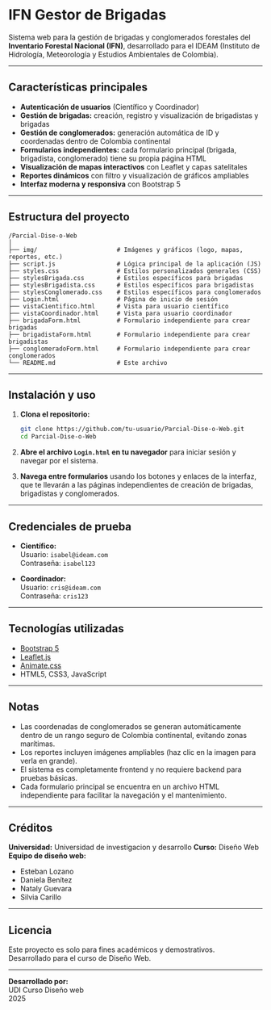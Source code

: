 # IFN Gestor de Brigadas

Sistema web para la gestión de brigadas y conglomerados forestales del **Inventario Forestal Nacional (IFN)**, desarrollado para el IDEAM (Instituto de Hidrología, Meteorología y Estudios Ambientales de Colombia).

---

## Características principales

- **Autenticación de usuarios** (Científico y Coordinador)
- **Gestión de brigadas:** creación, registro y visualización de brigadistas y brigadas
- **Gestión de conglomerados:** generación automática de ID y coordenadas dentro de Colombia continental
- **Formularios independientes:** cada formulario principal (brigada, brigadista, conglomerado) tiene su propia página HTML
- **Visualización de mapas interactivos** con Leaflet y capas satelitales
- **Reportes dinámicos** con filtro y visualización de gráficos ampliables
- **Interfaz moderna y responsiva** con Bootstrap 5

---

## Estructura del proyecto

```
/Parcial-Dise-o-Web
│
├── img/                      # Imágenes y gráficos (logo, mapas, reportes, etc.)
├── script.js                 # Lógica principal de la aplicación (JS)
├── styles.css                # Estilos personalizados generales (CSS)
├── stylesBrigada.css         # Estilos específicos para brigadas
├── stylesBrigadista.css      # Estilos específicos para brigadistas
├── stylesConglomerado.css    # Estilos específicos para conglomerados
├── Login.html                # Página de inicio de sesión
├── vistaCientifico.html      # Vista para usuario científico
├── vistaCoordinador.html     # Vista para usuario coordinador
├── brigadaForm.html          # Formulario independiente para crear brigadas
├── brigadistaForm.html       # Formulario independiente para crear brigadistas
├── conglomeradoForm.html     # Formulario independiente para crear conglomerados
└── README.md                 # Este archivo
```

---

## Instalación y uso

1. **Clona el repositorio:**
   ```bash
   git clone https://github.com/tu-usuario/Parcial-Dise-o-Web.git
   cd Parcial-Dise-o-Web
   ```


2. **Abre el archivo `Login.html` en tu navegador** para iniciar sesión y navegar por el sistema.

3. **Navega entre formularios** usando los botones y enlaces de la interfaz, que te llevarán a las páginas independientes de creación de brigadas, brigadistas y conglomerados.

---

## Credenciales de prueba

- **Científico:**  
  Usuario: `isabel@ideam.com`  
  Contraseña: `isabel123`

- **Coordinador:**  
  Usuario: `cris@ideam.com`  
  Contraseña: `cris123`

---

## Tecnologías utilizadas

- [Bootstrap 5](https://getbootstrap.com/)
- [Leaflet.js](https://leafletjs.com/)
- [Animate.css](https://animate.style/)
- HTML5, CSS3, JavaScript

---

## Notas

- Las coordenadas de conglomerados se generan automáticamente dentro de un rango seguro de Colombia continental, evitando zonas marítimas.
- Los reportes incluyen imágenes ampliables (haz clic en la imagen para verla en grande).
- El sistema es completamente frontend y no requiere backend para pruebas básicas.
- Cada formulario principal se encuentra en un archivo HTML independiente para facilitar la navegación y el mantenimiento.

---

## Créditos

**Universidad:** Universidad de investigacion y desarrollo
**Curso:** Diseño Web  
**Equipo de diseño web:**  
- Esteban Lozano  
- Daniela Benítez  
- Nataly Guevara
- Silvia Carillo

---

## Licencia

Este proyecto es solo para fines académicos y demostrativos.  
Desarrollado para el curso de Diseño Web.

---

**Desarrollado por:**  
UDI Curso Diseño web  
2025
